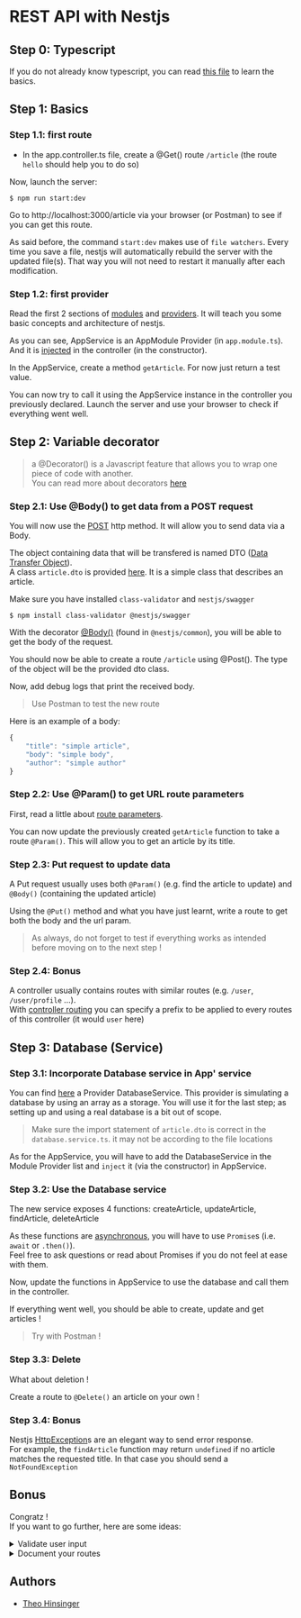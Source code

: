 # REST API with Nestjs

## Step 0: Typescript

If you do not already know typescript, you can read [this file](https://github.com/PoCInnovation/Workshops/blob/master/software/06.Nest/src/step-0/learn.md) to learn the basics.

## Step 1: Basics

### Step 1.1: first route

- In the app.controller.ts file, create a @Get() route `/article` (the route `hello` should help you to do so)

Now, launch the server:
```
$ npm run start:dev
```

Go to http://localhost:3000/article via your browser (or Postman) to see if you can get this route.

As said before, the command `start:dev` makes use of `file watchers`. Every time you save a file, nestjs will automatically rebuild the server with the updated file(s).
That way you will not need to restart it manually after each modification.

### Step 1.2: first provider

Read the first 2 sections of [modules](https://docs.nestjs.com/modules) and [providers]((https://docs.nestjs.com/providers)). It will teach you some basic concepts and architecture of nestjs.

As you can see, AppService is an AppModule Provider (in `app.module.ts`).
And it is [injected](https://docs.nestjs.com/providers#dependency-injection) in the controller (in the constructor).

In the AppService, create a method `getArticle`. For now just return a test value.

You can now try to call it using the AppService instance in the controller you previously declared.
Launch the server and use your browser to check if everything went well.

## Step 2: Variable decorator

> a @Decorator() is a Javascript feature that allows you to wrap one piece of code with another.<br>
You can read more about decorators [here](https://www.sitepoint.com/javascript-decorators-what-they-are/)

### Step 2.1: Use @Body() to get data from a POST request

You will now use the [POST](https://en.wikipedia.org/wiki/POST_(HTTP)) http method. It will allow you to send data via a Body.

The object containing data that will be transfered is named DTO ([Data Transfer Object](https://en.wikipedia.org/wiki/Data_transfer_object)).<br>
A class `article.dto` is provided [here](https://github.com/PoCInnovation/Workshops/blob/master/software/06.Nest/src/step-2/article.dto.ts). It is a simple class that describes an article.

Make sure you have installed ``class-validator`` and ``nestjs/swagger``

```
$ npm install class-validator @nestjs/swagger
```

With the decorator [@Body()](https://docs.nestjs.com/controllers#request-payloads) (found in `@nestjs/common`), you will be able to get the body of the request.

You should now be able to create a route `/article` using @Post(). The type of the object will be the provided dto class.

Now, add debug logs that print the received body.

> Use Postman to test the new route

Here is an example of a body:
```javascript
{
    "title": "simple article",
    "body": "simple body",
    "author": "simple author"
}
```

### Step 2.2: Use @Param() to get URL route parameters

First, read a little about [route parameters](https://docs.nestjs.com/controllers#route-parameters).

You can now update the previously created `getArticle` function to take a route `@Param()`. This will allow you to get an article by its title.

### Step 2.3: Put request to update data

A Put request usually uses both `@Param()` (e.g. find the article to update) and `@Body()` (containing the updated article)

Using the `@Put()` method and what you have just learnt, write a route to get both the body and the url param.

> As always, do not forget to test if everything works as intended before moving on to the next step !

### Step 2.4: Bonus

A controller usually contains routes with similar routes (e.g. `/user`, `/user/profile` ...).<br>
With [controller routing](https://docs.nestjs.com/controllers#routing) you can specify a prefix to be applied to every routes of this controller (it would `user` here)

## Step 3: Database (Service)

### Step 3.1: Incorporate Database service in App' service

You can find [here](https://github.com/PoCInnovation/Workshops/blob/master/software/06.Nest/src/step-3/database.service.ts) a Provider DatabaseService. This provider is simulating a database by using an array as a storage. You will use it for the last step; as setting up and using a real database is a bit out of scope.

> Make sure the import statement of `article.dto` is correct in the `database.service.ts`. it may not be according to the file locations

As for the AppService, you will have to add the DatabaseService in the Module Provider list and `inject` it (via the constructor) in AppService.

### Step 3.2: Use the Database service

The new service exposes 4 functions: createArticle, updateArticle, findArticle, deleteArticle

As these functions are [asynchronous](https://developer.mozilla.org/en-US/docs/Web/JavaScript/Reference/Statements/async_function), you will have to use `Promise`s (i.e. `await` or `.then()`). <br>
Feel free to ask questions or read about Promises if you do not feel at ease with them.

Now, update the functions in AppService to use the database and call them in the controller.

If everything went well, you should be able to create, update and get articles !

> Try with Postman !

### Step 3.3: Delete

What about deletion !

Create a route to `@Delete()` an article on your own !

### Step 3.4: Bonus

Nestjs [HttpException](https://docs.nestjs.com/exception-filters#built-in-http-exceptions)s are an elegant way to send error response.<br>
For example, the `findArticle` function may return `undefined` if no article matches the requested title.
In that case you should send a `NotFoundException`

## Bonus

Congratz !<br>
If you want to go further, here are some ideas:
<br>
<details>
  <summary>Validate user input</summary>

  [class-validator](https://docs.nestjs.com/techniques/validation)
  allows you to easily validate incoming input (i.e. Body and Query params)
</details>
<details>
  <summary>Document your routes</summary>

  [Nestjs swagger](https://docs.nestjs.com/recipes/swagger) offers an easy way to document your routes (with @Decorators).
  It can then generate an open-api documentation using swagger
</details>

## Authors

- [Theo Hinsinger](https://github.com/TheoHertz)
